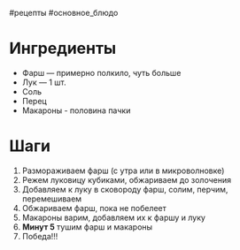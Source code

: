#рецепты #основное_блюдо 
# Ингредиенты
- Фарш — примерно полкило, чуть больше
- Лук — 1 шт.
- Соль
- Перец
- Макароны - половина пачки
# Шаги
1. Размораживаем фарш (с утра или в микроволновке)
2. Режем луковицу кубиками, обжариваем до золочения
3. Добавляем к луку в сковороду фарш, солим, перчим, перемешиваем
4. Обжариваем фарш, пока не побелеет
5. Макароны варим, добавляем их к фаршу и луку
6. **Минут 5** тушим фарш и макароны
7. Победа!!!
